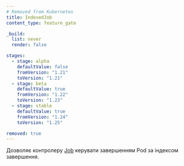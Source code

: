 ```yaml
---
# Removed from Kubernetes
title: IndexedJob
content_type: feature_gate

_build:
  list: never
  render: false

stages:
  - stage: alpha 
    defaultValue: false
    fromVersion: "1.21"
    toVersion: "1.21"
  - stage: beta 
    defaultValue: true
    fromVersion: "1.22"
    toVersion: "1.23"    
  - stage: stable
    defaultValue: true
    fromVersion: "1.24"
    toVersion: "1.25"    

removed: true
---
```

Дозволяє контролеру [Job](/uk/docs/concepts/workloads/controllers/job/) керувати завершенням Pod за індексом завершення.
